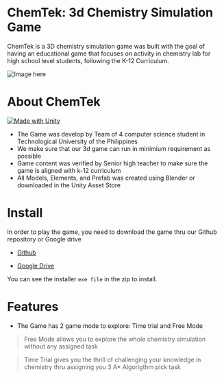 # ChemTek: 3d Chemistry Simulation Game
ChemTek is a 3D chemistry simulation game was built with the goal of having an educational game that focuses on activity in chemistry lab for high school level students, following the K-12 Curriculum. 

![Image here](https://drive.google.com/file/d/1ugH9deO1y5C3RVLUcazUF7ZWMZYQIMZ7/view?usp=sharing)

# About ChemTek

[![Made with Unity](https://img.shields.io/badge/Made%20with-Unity-57b9d3.svg?style=flat&logo=unity)](https://unity3d.com)
* The Game was develop by Team of 4 computer science student in Technological University of the Philippines
* We make sure that our 3d game can run in minimium requirement as possible
* Game content was verified by Senior high teacher to make sure the game is aligned with k-12 curriculum
* All Models, Elements, and Prefab was created using Blender or downloaded in the Unity Asset Store

# Install
In order to play the game, you need to download the game thru our Github repository or Google drive

* [Github](https://github.com/jaimehanz/ChemTek/)

* [Google Drive](https://drive.google.com/drive/folders/1yXVvsGFE8Sb9yAhPDEHf7bJ3JltspHWH?usp=sharing)

You can see the installer `exe file` in the zip to install.

# Features
* The Game has 2 game mode to explore: Time trial and Free Mode

> Free Mode allows you to explore the whole chemistry simulation without any assigned task

> Time Trial gives you the thrill of challenging your knowledge in chemistry thru assigning you 3 A* Algorigthm pick task
